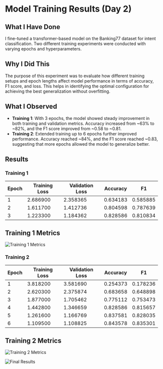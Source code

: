 # Model Training Results (Day 2)

## What I Have Done
I fine-tuned a transformer-based model on the Banking77 dataset for intent classification. 
Two different training experiments were conducted with varying epochs and hyperparameters.

## Why I Did This
The purpose of this experiment was to evaluate how different training setups and epoch lengths 
affect model performance in terms of accuracy, F1 score, and loss. This helps in identifying the 
optimal configuration for achieving the best generalization without overfitting.

## What I Observed
- **Training 1**: With 3 epochs, the model showed steady improvement in both training and validation metrics. 
  Accuracy increased from ~63% to ~82%, and the F1 score improved from ~0.58 to ~0.81.
- **Training 2**: Extended training up to 6 epochs further improved performance. Accuracy reached ~84%, and the 
  F1 score reached ~0.83, suggesting that more epochs allowed the model to generalize better.

## Results

### Training 1
| Epoch | Training Loss | Validation Loss | Accuracy | F1 |
|-------|---------------|-----------------|----------|----|
| 1 | 2.686900 | 2.358365 | 0.634183 | 0.585885 |
| 2 | 1.611700 | 1.412736 | 0.804598 | 0.787639 |
| 3 | 1.223300 | 1.184362 | 0.828586 | 0.810834 |

## Training 1 Metrics
![Training 1 Metrics](images/training1_metrics.png)


### Training 2
| Epoch | Training Loss | Validation Loss | Accuracy | F1 |
|-------|---------------|-----------------|----------|----|
| 1 | 3.818200 | 3.581690 | 0.254373 | 0.178236 |
| 2 | 2.620300 | 2.375874 | 0.683658 | 0.648898 |
| 3 | 1.877000 | 1.705462 | 0.775112 | 0.753473 |
| 4 | 1.442800 | 1.346659 | 0.828586 | 0.815657 |
| 5 | 1.261600 | 1.166769 | 0.837581 | 0.828035 |
| 6 | 1.109500 | 1.108825 | 0.843578 | 0.835301 |


## Training 2 Metrics
![Training 2 Metrics](images/training2_metrics.png)

![Final Results](images\Finetune-bert.png)